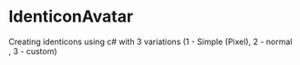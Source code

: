 # IdenticonAvatar
Creating identicons using c# with 3 variations (1 - Simple (Pixel), 2 - normal , 3 - custom)
